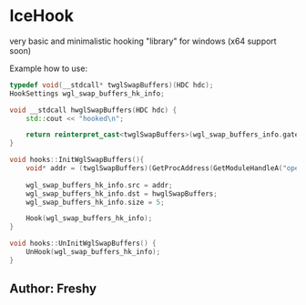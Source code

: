 # IceHook
very basic and minimalistic hooking "library" for windows (x64 support soon)

Example how to use:
```cpp
typedef void(__stdcall* twglSwapBuffers)(HDC hdc);
HookSettings wgl_swap_buffers_hk_info;

void __stdcall hwglSwapBuffers(HDC hdc) {
	std::cout << "hooked\n";

	return reinterpret_cast<twglSwapBuffers>(wgl_swap_buffers_info.gateway)(hdc);
}

void hooks::InitWglSwapBuffers(){
	void* addr = (twglSwapBuffers)(GetProcAddress(GetModuleHandleA("opengl32.dll"), "wglSwapBuffers"));
	
	wgl_swap_buffers_hk_info.src = addr;
	wgl_swap_buffers_hk_info.dst = hwglSwapBuffers;
	wgl_swap_buffers_hk_info.size = 5;

	Hook(wgl_swap_buffers_hk_info);
}

void hooks::UnInitWglSwapBuffers() {
	UnHook(wgl_swap_buffers_hk_info);
}
```
<h2>Author: Freshy</h2>
